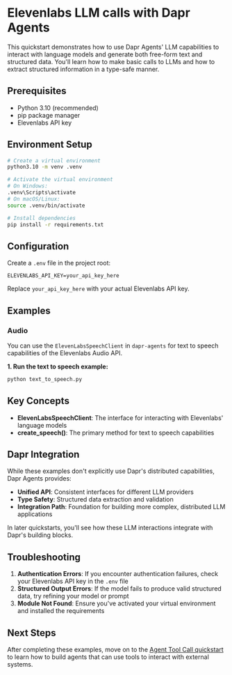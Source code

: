 # Elevenlabs LLM calls with Dapr Agents

This quickstart demonstrates how to use Dapr Agents' LLM capabilities to interact with language models and generate both free-form text and structured data. You'll learn how to make basic calls to LLMs and how to extract structured information in a type-safe manner.

## Prerequisites

- Python 3.10 (recommended)
- pip package manager
- Elevenlabs API key

## Environment Setup

```bash
# Create a virtual environment
python3.10 -m venv .venv

# Activate the virtual environment 
# On Windows:
.venv\Scripts\activate
# On macOS/Linux:
source .venv/bin/activate

# Install dependencies
pip install -r requirements.txt
```

## Configuration

Create a `.env` file in the project root:

```env
ELEVENLABS_API_KEY=your_api_key_here
```

Replace `your_api_key_here` with your actual Elevenlabs API key.

## Examples

### Audio

You can use the `ElevenLabsSpeechClient` in `dapr-agents` for text to speech capabilities of the Elevenlabs Audio API.

**1. Run the text to speech example:**

<!-- STEP
name: Run audio generation example
expected_stdout_lines:
  - "Audio saved to output_speech.mp3"
  - "File output_speech.mp3 has been deleted."
-->
```bash
python text_to_speech.py
```
<!-- END_STEP -->

## Key Concepts

- **ElevenLabsSpeechClient**: The interface for interacting with Elevenlabs' language models
- **create_speech()**: The primary method for text to speech capabilities

## Dapr Integration

While these examples don't explicitly use Dapr's distributed capabilities, Dapr Agents provides:

- **Unified API**: Consistent interfaces for different LLM providers
- **Type Safety**: Structured data extraction and validation
- **Integration Path**: Foundation for building more complex, distributed LLM applications

In later quickstarts, you'll see how these LLM interactions integrate with Dapr's building blocks.

## Troubleshooting

1. **Authentication Errors**: If you encounter authentication failures, check your Elevenlabs API key in the `.env` file
2. **Structured Output Errors**: If the model fails to produce valid structured data, try refining your model or prompt
3. **Module Not Found**: Ensure you've activated your virtual environment and installed the requirements

## Next Steps

After completing these examples, move on to the [Agent Tool Call quickstart](../03-agent-tool-call) to learn how to build agents that can use tools to interact with external systems.
